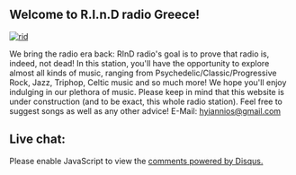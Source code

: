## Welcome to R.I.n.D radio Greece!
<a href="https://imgbb.com/"><img src="https://image.ibb.co/czQpNa/rid.png" alt="rid" border="0"></a>

We bring the radio era back:
RInD radio's goal is to prove that radio is, indeed, not dead! In this station, you'll have the opportunity to explore almost all kinds of music, ranging from Psychedelic/Classic/Progressive Rock, Jazz, Triphop, Celtic music and so much more! We hope you'll enjoy indulging in our plethora of music. Please keep in mind that this website is under construction (and to be exact, this whole radio station). Feel free to suggest songs as well as any other advice! E-Mail: hyiannios@gmail.com 

<script>(function (win, doc, script, source, objectName) { (win.RadionomyPlayerObject = win.RadionomyPlayerObject || []).push(objectName); win[objectName] = win[objectName] || function (k, v) { (win[objectName].parameters = win[objectName].parameters || { src: source, version: '1.1' })[k] = v; }; var js, rjs = doc.getElementsByTagName(script)[0]; js = doc.createElement(script); js.async = 1; js.src = source; rjs.parentNode.insertBefore(js, rjs); }(window, document, 'script', 'https://www.radionomy.com/js/radionomy.player.js', 'radplayer'));
radplayer('url', 'rindradiogreece');
radplayer('type', 'medium');
radplayer('autoplay', '1');
radplayer('volume', '50');
radplayer('color1', '#ff5252');
radplayer('color2', '#c9ffe2');
</script>
<div class="radionomy-player"></div>

## Live chat:

<div id="disqus_thread"></div>
<script>

/**
/*
var disqus_config = function () {
this.page.url = http://rindradio.hit.to/
this.page.identifier =
};
*/
(function() { // DON'T EDIT BELOW THIS LINE
var d = document, s = d.createElement('script');
s.src = 'https://r-i-n-d-radio-greece.disqus.com/embed.js';
s.setAttribute('data-timestamp', +new Date());
(d.head || d.body).appendChild(s);
})();
</script>
<noscript>Please enable JavaScript to view the <a href="https://disqus.com/?ref_noscript">comments powered by Disqus.</a></noscript>
                                
